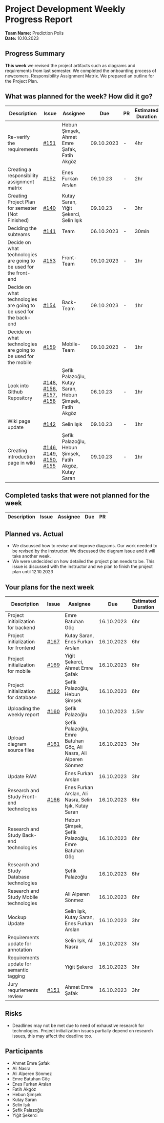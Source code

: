 # Project Development Weekly Progress Report

**Team Name:** Prediction Polls  
**Date:** 10.10.2023

## Progress Summary
**This week** we revised the project artifacts such as diagrams and requirements from last semester. We completed the onboarding process of newcomers. Responsibility Assignment Matrix. We prepared an outline for the Project Plan.
## What was planned for the week? How did it go?

| Description | Issue | Assignee | Due | PR | Estimated Duration | Actual Duration | 
| -------- | ----- | -------- | --- | --- | --- | --- |
| Re-verify the requirements | [#151](https://github.com/bounswe/bounswe2023group4/issues/151) | Hebun Şimşek, Ahmet Emre Şafak, Fatih Akgöz | 09.10.2023 | - | 4hr | 5hr |
| Creating a responsibility assignment matrix | [#152](https://github.com/bounswe/bounswe2023group4/issues/152) | Enes Furkan Arslan | 09.10.23 | - | 2hr | 2hr |
| Creating Project Plan for semester (Not Finished) | [#140](https://github.com/bounswe/bounswe2023group4/issues/140) | Kutay Saran, Yiğit Şekerci, Selin Işık | 09.10.23 | - | 3hr | 2hr |
| Deciding the subteams | [#141](https://github.com/bounswe/bounswe2023group4/issues/141) | Team | 06.10.2023 | - | 30min | 1hr |
| Decide on what technologies are going to be used for the front-end | [#153](https://github.com/bounswe/bounswe2023group4/issues/153) | Front-Team | 09.10.2023 | - | 1hr | 1hr |
| Decide on what technologies are going to be used for the back-end | [#154](https://github.com/bounswe/bounswe2023group4/issues/154) | Back-Team | 09.10.2023 | - | 1hr | 1hr |
| Decide on what technologies are going to be used for the mobile | [#159](https://github.com/bounswe/bounswe2023group4/issues/159) | Mobile-Team | 09.10.2023 | - | 1hr | 1hr |
| Look into Github Repository | [#148](https://github.com/bounswe/bounswe2023group4/issues/148), [#156](https://github.com/bounswe/bounswe2023group4/issues/156), [#157](https://github.com/bounswe/bounswe2023group4/issues/157), [#158](https://github.com/bounswe/bounswe2023group4/issues/158)  | Şefik Palazoğlu, Kutay Saran, Hebun Şimşek, Fatih Akgöz | 06.10.23 | - | 1hr | 1hr |
| Wiki page update | [#142](https://github.com/bounswe/bounswe2023group4/issues/142) | Selin Işık | 09.10.23 | - | 1hr | 1hr |
| Creating introduction page in wiki | [#146](https://github.com/bounswe/bounswe2023group4/issues/146), [#149](https://github.com/bounswe/bounswe2023group4/issues/149), [#150](https://github.com/bounswe/bounswe2023group4/issues/150), [#155](https://github.com/bounswe/bounswe2023group4/issues/155) | Şefik Palazoğlu, Hebun Şimşek, Fatih Akgöz, Kutay Saran | 09.10.23 | - | 1hr | 1hr |


## Completed tasks that were not planned for the week

| Description  | Issue | Assignee | Due | PR |
| -------- | ----- | -------- | --- | --- |

## Planned vs. Actual
- We discussed how to revise and improve diagrams. Our work needed to be revised by the instructor. We discussed the diagram issue and it will take another week.
- We were undecided on how detailed the project plan needs to be. This issue is discussed with the instructor and we plan to finish the project plan until 12.10.2023

## Your plans for the next week
| Description | Issue | Assignee | Due | Estimated Duration |
| --- | --- | --- | --- | --- |
| Project initialization for backend | [](#) | Emre Batuhan Göç | 16.10.2023 | 6hr |
| Project initialization for frontend | [#167](https://github.com/bounswe/bounswe2023group4/issues/167) | Kutay Saran, Enes Furkan Arslan | 16.10.2023 | 6hr |
| Project initialization for mobile | [#169](https://github.com/bounswe/bounswe2023group4/issues/169) | Yiğit Şekerci, Ahmet Emre Şafak | 16.10.2023 | 6hr |
| Project initialization for database | [#162](https://github.com/bounswe/bounswe2023group4/issues/162) | Şefik Palazoğlu, Hebun Şimşek | 16.10.2023 | 6hr |
| Uploading the weekly report | [#160](https://github.com/bounswe/bounswe2023group4/issues/160) | Şefik Palazoğlu | 10.10.2023 | 1.5hr |
| Upload diagram source files | [#161](https://github.com/bounswe/bounswe2023group4/issues/161) | Şefik Palazoğlu, Emre Batuhan Göç, Ali Nasra, Ali Alperen Sönmez | 16.10.2023 | 3hr |
| Update RAM | [](#) | Enes Furkan Arslan | 16.10.2023 | 3hr |
| Research and Study Front-end technologies | [#166](https://github.com/bounswe/bounswe2023group4/issues/166) | Enes Furkan Arslan, Ali Nasra, Selin Işık, Kutay Saran | 16.10.2023 | 6hr |
| Research and Study Back-end technologies | [](#) | Hebun Şimşek, Şefik Palazoğlu, Emre Batuhan Göç | 16.10.2023 | 6hr |
| Research and Study Database technologies | [](#) | Şefik Palazoğlu | 16.10.2023 | 6hr |
| Research and Study Mobile technologies | [](#) | Ali Alperen Sönmez | 16.10.2023 | 6hr |
| Mockup Update | [](#) | Selin Işık, Kutay Saran, Enes Furkan Arslan | 16.10.2023 | 3hr |
| Requirements update for annotation | [](#) | Selin Işık, Ali Nasra | 16.10.2023 | 3hr |
| Requirements update for semantic tagging | [](#) | Yiğit Şekerci | 16.10.2023 | 3hr |
| Jury requriements review | [#151](https://github.com/bounswe/bounswe2023group4/issues/151) | Ahmet Emre Şafak | 16.10.2023 | 3hr |

## Risks
- Deadlines may not be met due to need of exhaustive research for technologies. Project initialization issues partially depend on research issues, this may affect the deadline too.

## Participants
- Ahmet Emre Şafak
- Ali Nasra
- Ali Alperen Sönmez
- Emre Batuhan Göç
- Enes Furkan Arslan
- Fatih Akgöz
- Hebun Şimşek
- Kutay Saran
- Selin Işık
- Şefik Palazoğlu
- Yiğit Şekerci
